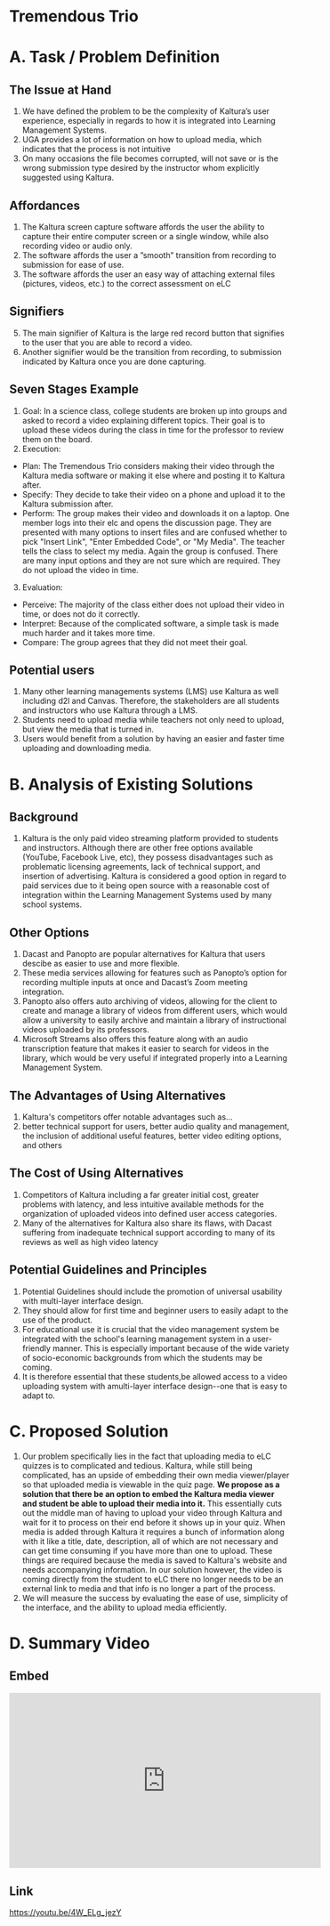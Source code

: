 
# Tremendous Trio

# A. Task / Problem Definition

## The Issue at Hand
1. We have defined the problem to be the complexity of Kaltura’s user experience, especially in regards to how it is integrated into Learning Management Systems.
2. UGA provides a lot of information on how to upload media, which indicates that the process is not intuitive
3. On many occasions the file becomes corrupted, will not save or is the wrong submission type desired by the instructor whom explicitly suggested using Kaltura.

## Affordances
1. The Kaltura screen capture software affords the user the ability to capture their entire computer screen or a single window, while also recording video or audio only. 
2. The software affords the user a ”smooth” transition from recording to submission for ease of use.
3. The software affords the user an easy way of attaching external files (pictures, videos, etc.) to the correct assessment on eLC

## Signifiers
5. The main signifier of Kaltura is the large red record button that signifies to the user that you are able to record a video.
6. Another signifier would be the transition from recording, to submission indicated by Kaltura once you are done capturing.

## Seven Stages Example
1. Goal: In a science class, college students are broken up into groups and asked to record a video explaining different topics. Their goal is to upload these videos during the class in time for the professor to review them on the board.
2. Execution: 
  - Plan: The Tremendous Trio considers making their video through the Kaltura media software or making it else where and posting it to Kaltura after.
  - Specify: They decide to take their video on a phone and upload it to the Kaltura submission after.
  - Perform: The group makes their video and downloads it on a laptop. One member logs into their elc and opens the discussion page. They are presented with many options to insert files and are confused whether to pick "Insert Link", "Enter Embedded Code", or "My Media". The teacher tells the class to select my media. Again the group is confused. There are many input options and they are not sure which are required. They do not upload the video in time. 
3. Evaluation:
  - Perceive: The majority of the class either does not upload their video in time, or does not do it correctly.
  - Interpret: Because of the complicated software, a simple task is made much harder and it takes more time. 
  - Compare: The group agrees that they did not meet their goal.

## Potential users
1. Many other learning managements systems (LMS) use Kaltura as well including d2l and Canvas. Therefore, the stakeholders are all students and instructors who use Kaltura through a LMS.
2. Students need to upload media while teachers not only need to upload, but view the media that is turned in.
3. Users would benefit from a solution by having an easier and faster time uploading and downloading media.


# B. Analysis of Existing Solutions

## Background
1. Kaltura is the only paid video streaming platform provided to students and instructors. Although there are other free options available (YouTube, Facebook Live, etc), they possess disadvantages such as problematic licensing agreements, lack of technical support, and insertion of advertising. Kaltura is considered a good option in regard to paid services due to it being open source with a reasonable cost of integration within the Learning Management Systems used by many school systems.

## Other Options
1. Dacast and Panopto are popular alternatives for Kaltura that users descibe as easier to use and more flexible.
2. These media services allowing for features such as Panopto’s option for recording multiple inputs at once and Dacast’s Zoom meeting integration.
3. Panopto also offers auto archiving of videos, allowing for the client to create and manage a library of videos from different users, which would
allow a university to easily archive and maintain a library of instructional videos uploaded by its professors.
4. Microsoft Streams also offers this feature along with an audio transcription feature that makes it easier to search for videos in the library, which would be very useful if integrated properly into a Learning Management System.

## The Advantages of Using Alternatives
1. Kaltura's competitors offer notable advantages such as...
2. better technical support for users, better audio quality and management, the inclusion of additional useful features, better video editing options, and others

## The Cost of Using Alternatives
1. Competitors of Kaltura including a far greater initial cost, greater problems with latency, and less intuitive available methods for the organization of uploaded videos into defined user access categories.
2. Many of the alternatives for Kaltura also share its flaws, with Dacast suffering from inadequate technical support according to many of its reviews as well as high video latency

## Potential Guidelines and Principles
1. Potential Guidelines should include the promotion of universal usability with multi-layer interface design.
2. They should allow for first time and beginner users to easily adapt to the use of the product.
3. For educational use it is crucial that the video management system be integrated with the school's learning management system in a user-friendly manner. This is especially important because of the wide variety of socio-economic backgrounds from which the students may be coming. 
4. It is therefore essential that these students,be allowed access to a video uploading system with amulti-layer interface design--one that is easy to adapt to.


# C. Proposed Solution
1. Our problem specifically lies in the fact that uploading media to eLC quizzes is to complicated and tedious. Kaltura, while still being complicated, has an upside of embedding their own media viewer/player so that uploaded media is viewable in the quiz page. **We propose as a solution that there be an option to embed the Kaltura media viewer and student be able to upload their media into it.** This essentially cuts out the middle man of having to upload your video through Kaltura and wait for it to process on their end before it shows up in your quiz. When media is added through Kaltura it requires a bunch of information along with it like a title, date, description, all of which are not necessary and can get time consuming if you have more than one to upload. These things are required because the media is saved to Kaltura's website and needs accompanying information. In our solution however, the video is coming directly from the student to eLC there no longer needs to be an external link to media and that info is no longer a part of the process.
2. We will measure the success by evaluating the ease of use, simplicity of the interface, and the ability to upload media efficiently. 


# D. Summary Video
## Embed
<iframe width="560" height="315" src="https://www.youtube.com/embed/4W_ELg_jezY" title="YouTube video player" frameborder="0" allow="accelerometer; autoplay; clipboard-write; encrypted-media; gyroscope; picture-in-picture" allowfullscreen></iframe>

## Link

<a href="https://youtu.be/4W_ELg_jezY">https://youtu.be/4W_ELg_jezY</a>


<!--
# A. Task / Problem Definition

1. Introduce your problem.
- Examine and describe your problem of study. 
- Try to describe your problem using terms like properties, affordances, and signifiers.
- Why is it a problem? 
- How is it theme-relevant? 
- Use the Seven Stages of Action to describe a typical interaction related to your problem. 
- How do you know this interaction is typical?

2. Identify your potential users.
- What user population is affected by your problem of study? 
- What related tasks do they perform? 
- How would users benefit from a solution (not necessarily your solution) to your problem of study?


# B. Analysis of Existing Solutions

1. Describe existing solutions.
- What existing solutions, products, and services currently relate to your problem of study? 
- Have others already attempted to solve your exact problem or something similar? 
- What are the pros and cons of each existing solution, product, or service? 
- If a certain solution, product, or service is popular, then state that and justify why that’s the case – you might use published surveys or articles to help make your case.

2. Describe potential guidelines and solutions.
- What guidelines or principles do these solutions, products, and services conform to, either officially or unofficially, if any? 
- What guidelines or principles appropriately serve your users?

# C. Proposed Solution

1. Propose a solution.
- Using points from (A) and (B), propose a design solution to your problem of study. Do not propose a solution that’s in search of a problem! At this stage, let the problem lead you to a solution. 
- Try to describe your solution using terms like properties, affordances, and signifiers. 
- How does your proposed solution compare to existing solutions?

2. How will you measure success?
- You do not need to supply an evaluation for this milestone; however, you should discuss what criteria should be used to judge if your design is a success or not.

# D. Summary Video

Create a 5-10 minute video that summarizes the information in parts (A), (B), and (C). The creation of this video should involve all team members, and the video itself should contain credits at the end describing who did what.

NOTE: Your instructor recommends that you upload your video to a service like YouTube and use the “unlisted” setting, if available, so that only people who know the link to the video can view it. You should provide the link to the video in your milestone deliverable report; if your report is an HTML page, then you may embed the video into the page in addition to providing the link.

/*

```markdown
Syntax highlighted code block

# Header 1
## Header 2
### Header 3

- Bulleted
- List

1. Numbered
2. List

**Bold** and _Italic_ and `Code` text

[Link](url) and ![Image](src)
```
*/
-->

